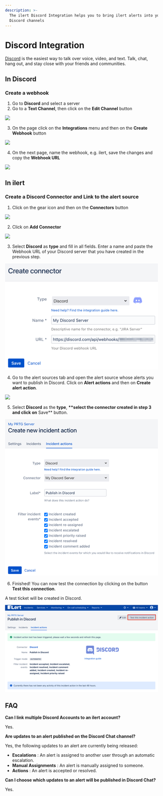 ```yaml
---
description: >-
  The ilert Discord Integration helps you to bring ilert alerts into your
  Discord channels
---
```


# Discord Integration

[Discord](https://discord.com/) is the easiest way to talk over voice, video, and text. Talk, chat, hang out, and stay close with your friends and communities.

## In Discord <a href="#in-discord" id="in-discord"></a>

### Create a webhook <a href="#create-webhook" id="create-webhook"></a>

1. Go to **Discord** and select a server
2. Go to a **Text Channel**, then click on the **Edit Channel** button

![](../.gitbook/assets/Screenshot\_2021-07-02\_at\_10\_56\_32.png)

3. On the page click on the **Integrations** menu and then on the **Create Webhook** button

![](../.gitbook/assets/general\_-\_Discord.png)

4. On the next page, name the webhook, e.g. ilert, save the changes and copy the **Webhook URL**

![](<../.gitbook/assets/general\_-\_Discord (1).png>)

## In ilert <a href="#in-ilert" id="in-ilert"></a>

### Create a Discord Connector and Link to the alert source <a href="#create-alarm-source" id="create-alarm-source"></a>

1. Click on the gear icon and then on the **Connectors** button

![](<../.gitbook/assets/go\_to\_connectors (4).png>)

2. Click on **Add Connector**

![](<../.gitbook/assets/create\_connector\_button (2).png>)

3. Select **Discord** as **type** and fill in all fields. Enter a name and paste the Webhook URL of your Discord server that you have created in the previous step.

![](<../.gitbook/assets/iLert (87).png>)

4. Go to the alert sources tab and open the alert source whose alerts you want to publish in Discord. Click on **Alert actions** and then on **Create alert action**.

![](<../.gitbook/assets/new\_incident\_action (12) (9).png>)

5. Select **Discord** as the **type**, **\*\*select the connector created in step 3 and click on** Save\*\* button.

![](<../.gitbook/assets/iLert (88).png>)

6. Finished! You can now test the connection by clicking on the button **Test this connection**.

A test ticket will be created in Discord.

![](<../.gitbook/assets/iLert (89).png>)

## FAQ <a href="#faq" id="faq"></a>

**Can I link multiple Discord Accounts to an ilert account?**

Yes.

**Are updates to an alert published on the Discord Chat channel?**

Yes, the following updates to an alert are currently being released:

* **Escalations** : An alert is assigned to another user through an automatic escalation.
* **Manual Assignments** : An alert is manually assigned to someone.
* **Actions** : An alert is accepted or resolved.

**Can I choose which updates to an alert will be published in Discord Chat?**

Yes.
